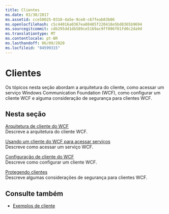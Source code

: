 ```yaml
---
title: Clientes
ms.date: 03/30/2017
ms.assetid: cce50025-0318-4a5e-9ce8-c67feab83b06
ms.openlocfilehash: c5c44016a0367ea80485f220418e5bd8365b9694
ms.sourcegitcommit: cdb295dd1db589ce5169ac9ff096f01fd0c2da9d
ms.translationtype: MT
ms.contentlocale: pt-BR
ms.lasthandoff: 06/09/2020
ms.locfileid: "84599315"
---
```

# <a name="clients"></a>Clientes
Os tópicos nesta seção abordam a arquitetura do cliente, como acessar um serviço Windows Communication Foundation (WCF), como configurar um cliente WCF e alguma consideração de segurança para clientes WCF.  
  
## <a name="in-this-section"></a>Nesta seção  
 [Arquitetura de cliente do WCF](client-architecture.md)  
 Descreve a arquitetura do cliente WCF.  
  
 [Usando um cliente do WCF para acessar serviços](accessing-services-using-a-client.md)  
 Descreve como acessar um serviço WCF.  
  
 [Configuração de cliente do WCF](client-configuration.md)  
 Descreve como configurar um cliente WCF.  
  
 [Protegendo clientes](../securing-clients.md)  
 Descreve algumas considerações de segurança para clientes WCF.  
  
## <a name="see-also"></a>Consulte também

- [Exemplos de cliente](../samples/client.md)
